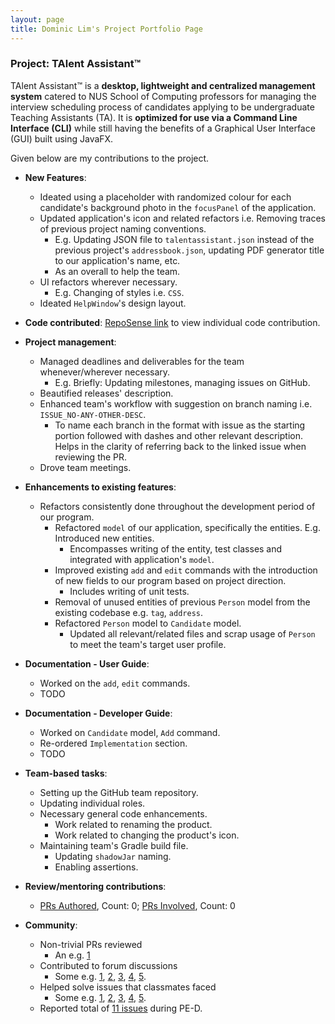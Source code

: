 ```yaml
---
layout: page
title: Dominic Lim's Project Portfolio Page
---
```


### Project: TAlent Assistant™

TAlent Assistant™ is a **desktop, lightweight and centralized management system** catered to NUS School of Computing professors for managing
the interview scheduling process of candidates applying to be undergraduate Teaching Assistants (TA). It is **optimized for use via a Command Line Interface (CLI)** while still having the benefits of a Graphical User Interface (GUI) built using JavaFX.

Given below are my contributions to the project.

* **New Features**:
  * Ideated using a placeholder with randomized colour for each candidate's background photo in the `focusPanel` of the application.
  * Updated application's icon and related refactors i.e. Removing traces of previous project naming conventions.
    * E.g. Updating JSON file to `talentassistant.json` instead of the previous project's `addressbook.json`, updating PDF generator title to our application's name, etc.
    * As an overall to help the team.
  * UI refactors wherever necessary.
    * E.g. Changing of styles i.e. `CSS`.
  * Ideated `HelpWindow`'s design layout.

* **Code contributed**: [RepoSense link](https://nus-cs2103-ay2122s2.github.io/tp-dashboard/?search=domlimm&breakdown=true) to view individual code contribution.

* **Project management**:
  * Managed deadlines and deliverables for the team whenever/wherever necessary.
    * E.g. Briefly: Updating milestones, managing issues on GitHub.
  * Beautified releases' description.
  * Enhanced team's workflow with suggestion on branch naming i.e. `ISSUE_NO-ANY-OTHER-DESC`.
    * To name each branch in the format with issue as the starting portion followed with dashes and other relevant description. Helps in the clarity of referring back to the linked issue when reviewing the PR.
  * Drove team meetings.

* **Enhancements to existing features**:
  * Refactors consistently done throughout the development period of our program.
    * Refactored `model` of our application, specifically the entities. E.g. Introduced new entities.
      * Encompasses writing of the entity, test classes and integrated with application's `model`.
    * Improved existing `add` and `edit` commands with the introduction of new fields to our program based on project direction.
      * Includes writing of unit tests.
    * Removal of unused entities of previous `Person` model from the existing codebase e.g. `tag`, `address`.
    * Refactored `Person` model to `Candidate` model.
      * Updated all relevant/related files and scrap usage of `Person` to meet the team's target user profile.

* **Documentation - User Guide**:
  * Worked on the `add`, `edit` commands.
  * TODO

* **Documentation - Developer Guide**:
  * Worked on `Candidate` model, `Add` command.
  * Re-ordered `Implementation` section.
  * TODO

* **Team-based tasks**:
  * Setting up the GitHub team repository.
  * Updating individual roles.
  * Necessary general code enhancements.
    * Work related to renaming the product.
    * Work related to changing the product's icon.
  * Maintaining team's Gradle build file.
    * Updating `shadowJar` naming.
    * Enabling assertions.

* **Review/mentoring contributions**:
  * [PRs Authored](https://github.com/AY2122S2-CS2103-F11-2/tp/pulls?q=is%3Apr+author%3Adomlimm), Count: 0; [PRs Involved](https://github.com/AY2122S2-CS2103-F11-2/tp/pulls?q=is%3Apr+involves%3Adomlimm), Count: 0

* **Community**:
  * Non-trivial PRs reviewed
    * An e.g. [1](https://github.com/AY2122S2-CS2103-F11-2/tp/pull/184)
  * Contributed to forum discussions
    * Some e.g. [1](https://github.com/nus-cs2103-AY2122S2/forum/issues/131), [2](https://github.com/nus-cs2103-AY2122S2/forum/issues/212), [3](https://github.com/nus-cs2103-AY2122S2/forum/issues/166), [4](https://github.com/nus-cs2103-AY2122S2/forum/issues/124), [5](https://github.com/nus-cs2103-AY2122S2/forum/issues/121).
  * Helped solve issues that classmates faced
    * Some e.g. [1](https://github.com/nus-cs2103-AY2122S2/forum/issues/225), [2](https://github.com/nus-cs2103-AY2122S2/forum/issues/89), [3](https://github.com/nus-cs2103-AY2122S2/forum/issues/123), [4](https://github.com/nus-cs2103-AY2122S2/forum/issues/37), [5](https://github.com/nus-cs2103-AY2122S2/forum/issues/195).
  * Reported total of [11 issues](https://github.com/domlimm/ped/issues) during PE-D.
